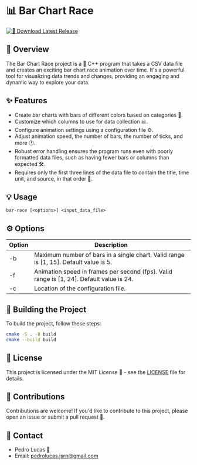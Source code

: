 # 📊 Bar Chart Race

[![🚀 Download Latest Release](https://img.shields.io/badge/Download-Latest%20Release-blue.svg)](https://github.com/PedroLucas63/bar-chart-race/releases/latest)

## 📖 Overview

The Bar Chart Race project is a 🌟 C++ program that takes a CSV data file and creates an exciting bar chart race animation over time. It's a powerful tool for visualizing data trends and changes, providing an engaging and dynamic way to explore your data.

## ✨ Features

- Create bar charts with bars of different colors based on categories 🎨.
- Customize which columns to use for data collection 📊.
- Configure animation settings using a configuration file ⚙️.
- Adjust animation speed, the number of bars, the number of ticks, and more 🕐.
- Robust error handling ensures the program runs even with poorly formatted data files, such as having fewer bars or columns than expected 🛠️.
- Requires only the first three lines of the data file to contain the title, time unit, and source, in that order 📝.

## 💡 Usage

```
bar-race [<options>] <input_data_file>
```

## ⚙️ Options

| Option | Description |
| ------ | ----------- |
| -b <num> | Maximum number of bars in a single chart. Valid range is [1, 15]. Default value is 5. |
| -f <num> | Animation speed in frames per second (fps). Valid range is [1, 24]. Default value is 24. |
| -c <local> | Location of the configuration file. |

## 🚀 Building the Project

To build the project, follow these steps:

```bash
cmake -S . -B build
cmake --build build
```

## 📄 License

This project is licensed under the MIT License 📜 - see the [LICENSE](LICENSE) file for details.

## 🤝 Contributions

Contributions are welcome! If you'd like to contribute to this project, please open an issue or submit a pull request 🙌.

## 📧 Contact

- Pedro Lucas 📧
- Email: pedrolucas.jsrn@gmail.com
